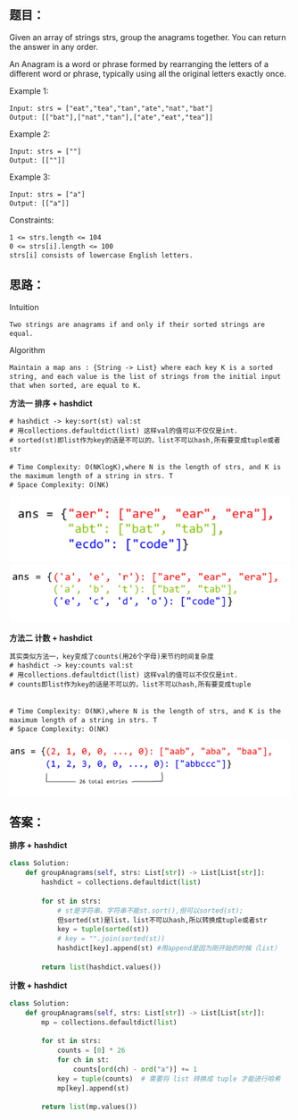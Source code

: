 ## 题目：
Given an array of strings strs, group the anagrams together. You can return the answer in any order.

An Anagram is a word or phrase formed by rearranging the letters of a different word or phrase, typically using all the original letters exactly once.


Example 1:
```
Input: strs = ["eat","tea","tan","ate","nat","bat"]
Output: [["bat"],["nat","tan"],["ate","eat","tea"]]
```
Example 2:
```
Input: strs = [""]
Output: [[""]]
```
Example 3:
```
Input: strs = ["a"]
Output: [["a"]]
``` 

Constraints:
```
1 <= strs.length <= 104
0 <= strs[i].length <= 100
strs[i] consists of lowercase English letters.
```

## 思路：

Intuition
```
Two strings are anagrams if and only if their sorted strings are equal.
```
Algorithm
```
Maintain a map ans : {String -> List} where each key K is a sorted string, and each value is the list of strings from the initial input that when sorted, are equal to K.
```
**方法一 排序 + hashdict**
```
# hashdict -> key:sort(st) val:st
# 用collections.defaultdict(list) 这样val的值可以不仅仅是int.
# sorted(st)即list作为key的话是不可以的，list不可以hash,所有要变成tuple或者str

# Time Complexity: O(NKlogK),where N is the length of strs, and K is the maximum length of a string in strs. T
# Space Complexity: O(NK)
```
![A](https://github.com/SSRRBB/Leetcode/blob/main/Images/277.png)
![A](https://github.com/SSRRBB/Leetcode/blob/main/Images/278.png)

**方法二 计数 + hashdict**
```
其实类似方法一，key变成了counts(用26个字母)来节约时间复杂度
# hashdict -> key:counts val:st
# 用collections.defaultdict(list) 这样val的值可以不仅仅是int.
# counts即list作为key的话是不可以的，list不可以hash,所有要变成tuple


# Time Complexity: O(NK),where N is the length of strs, and K is the maximum length of a string in strs. T
# Space Complexity: O(NK)
```
![A](https://github.com/SSRRBB/Leetcode/blob/main/Images/279.png)

## 答案：
**排序 + hashdict**
```python
class Solution:
    def groupAnagrams(self, strs: List[str]) -> List[List[str]]:
        hashdict = collections.defaultdict(list)

        for st in strs:
            # st是字符串，字符串不能st.sort(),但可以sorted(st);
            但sorted(st)是list，list不可以hash,所以转换成tuple或者str
            key = tuple(sorted(st))
            # key = "".join(sorted(st))
            hashdict[key].append(st) #用append是因为刚开始的时候（list）
       
        return list(hashdict.values())
```
**计数 + hashdict**

```python
class Solution:
    def groupAnagrams(self, strs: List[str]) -> List[List[str]]:
        mp = collections.defaultdict(list)

        for st in strs:
            counts = [0] * 26
            for ch in st:
                counts[ord(ch) - ord("a")] += 1
            key = tuple(counts)  # 需要将 list 转换成 tuple 才能进行哈希
            mp[key].append(st)
  
        return list(mp.values())
```

